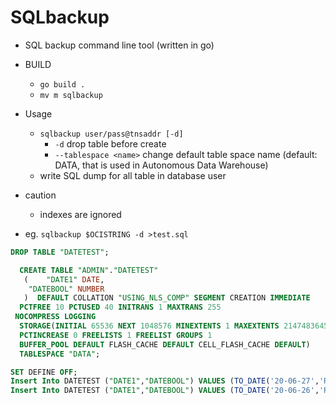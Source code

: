 # SQLbackup

- SQL backup command line tool (written in go)

- BUILD 
  - `go build .`
  - `mv m sqlbackup`

- Usage
  - `sqlbackup user/pass@tnsaddr [-d]`
    - `-d` drop table before create
    - `--tablespace <name>` change default table space name (default: DATA, that is used in Autonomous Data Warehouse)
  - write SQL dump for all table in database user

- caution
  - indexes are ignored
  
- eg. `sqlbackup $OCISTRING -d >test.sql`

```sql
DROP TABLE "DATETEST";

  CREATE TABLE "ADMIN"."DATETEST" 
   (	"DATE1" DATE, 
	"DATEBOOL" NUMBER
   )  DEFAULT COLLATION "USING_NLS_COMP" SEGMENT CREATION IMMEDIATE 
  PCTFREE 10 PCTUSED 40 INITRANS 1 MAXTRANS 255 
 NOCOMPRESS LOGGING
  STORAGE(INITIAL 65536 NEXT 1048576 MINEXTENTS 1 MAXEXTENTS 2147483645
  PCTINCREASE 0 FREELISTS 1 FREELIST GROUPS 1
  BUFFER_POOL DEFAULT FLASH_CACHE DEFAULT CELL_FLASH_CACHE DEFAULT)
  TABLESPACE "DATA";

SET DEFINE OFF;
Insert Into DATETEST ("DATE1","DATEBOOL") VALUES (TO_DATE('20-06-27','RR-MM-DD'),1);
Insert Into DATETEST ("DATE1","DATEBOOL") VALUES (TO_DATE('20-06-26','RR-MM-DD'),2);

```
